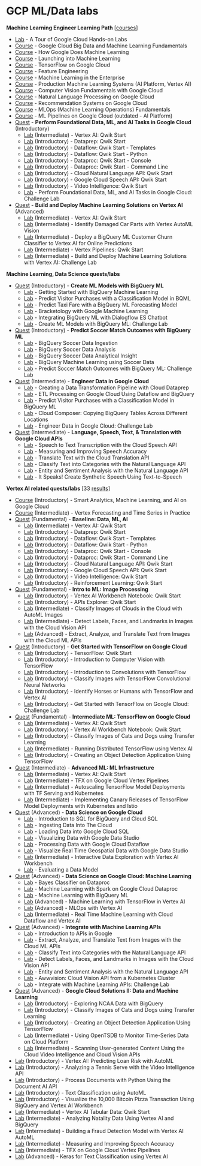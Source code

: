 # GCP ML/Data labs

**Machine Learning Engineer Learning Path** [[courses](https://www.cloudskillsboost.google/journeys/17)]
* [Lab](https://www.cloudskillsboost.google/focuses/2794) - A Tour of Google Cloud Hands-on Labs
* [Course](https://www.cloudskillsboost.google/course_templates/3) - Google Cloud Big Data and Machine Learning Fundamentals
* [Course](https://www.cloudskillsboost.google/course_templates/10) - How Google Does Machine Learning
* [Course](https://www.cloudskillsboost.google/course_templates/8) - Launching into Machine Learning
* [Course](https://www.cloudskillsboost.google/course_templates/12) - TensorFlow on Google Cloud
* [Course](https://www.cloudskillsboost.google/course_templates/11) - Feature Engineering
* [Course](https://www.cloudskillsboost.google/course_templates/9) - Machine Learning in the Enterprise
* [Course](https://www.cloudskillsboost.google/course_templates/17) - Production Machine Learning Systems (AI Platform, Vertex AI)
* [Course](https://www.cloudskillsboost.google/course_templates/18) - Computer Vision Fundamentals with Google Cloud
* [Course](https://www.cloudskillsboost.google/course_templates/40) - Natural Language Processing on Google Cloud
* [Course](https://www.cloudskillsboost.google/course_templates/39) - Recommendation Systems on Google Cloud
* [Course](https://www.cloudskillsboost.google/course_templates/158) - MLOps (Machine Learning Operations) Fundamentals
* [Course](https://www.cloudskillsboost.google/course_templates/191) - ML Pipelines on Google Cloud (outdated - AI Platform)
* [Quest](https://www.cloudskillsboost.google/quests/117) - **Perform Foundational Data, ML, and AI Tasks in Google Cloud** (Introductory)
    * [Lab](https://www.cloudskillsboost.google/focuses/18940?parent=catalog) (Intermediate) - Vertex AI: Qwik Start
    * [Lab](https://www.cloudskillsboost.google/focuses/584?parent=catalog) (Introductory) - Dataprep: Qwik Start
    * [Lab](https://www.cloudskillsboost.google/focuses/1101?parent=catalog) (Introductory) - Dataflow: Qwik Start - Templates
    * [Lab](https://www.cloudskillsboost.google/focuses/1100?parent=catalog) (Introductory) - Dataflow: Qwik Start - Python
    * [Lab](https://www.cloudskillsboost.google/focuses/586?parent=catalog) (Introductory) - Dataproc: Qwik Start - Console
    * [Lab](https://www.cloudskillsboost.google/focuses/585?parent=catalog) (Introductory) - Dataproc: Qwik Start - Command Line
    * [Lab](https://www.cloudskillsboost.google/focuses/582?parent=catalog) (Introductory) - Cloud Natural Language API: Qwik Start
    * [Lab](https://www.cloudskillsboost.google/focuses/588?parent=catalog) (Introductory) - Google Cloud Speech API: Qwik Start
    * [Lab](https://www.cloudskillsboost.google/focuses/603?parent=catalog) (Introductory) - Video Intelligence: Qwik Start
    * [Lab](https://www.cloudskillsboost.google/focuses/11044?parent=catalog) - Perform Foundational Data, ML, and AI Tasks in Google Cloud: Challenge Lab
* [Quest](https://www.cloudskillsboost.google/quests/183) - **Build and Deploy Machine Learning Solutions on Vertex AI** (Advanced) 
    * [Lab](https://www.cloudskillsboost.google/focuses/18940?parent=catalog) (Intermediate) - Vertex AI: Qwik Start
    * [Lab](https://www.cloudskillsboost.google/focuses/22020?parent=catalog) (Intermediate) - Identify Damaged Car Parts with Vertex AutoML Vision
    * [Lab](https://www.cloudskillsboost.google/focuses/20069?parent=catalog) (Intermediate) - Deploy a BigQuery ML Customer Churn Classifier to Vertex AI for Online Predictions
    * [Lab](https://www.cloudskillsboost.google/focuses/21234?parent=catalog) (Intermediate) - Vertex Pipelines: Qwik Start
    * [Lab](https://www.cloudskillsboost.google/focuses/22019?parent=catalog) (Intermediate) - Build and Deploy Machine Learning Solutions with Vertex AI: Challenge Lab

**Machine Learning, Data Science quests/labs**
* [Quest](https://www.cloudskillsboost.google/quests/146) (Introductory) - **Create ML Models with BigQuery ML**
    * [Lab](https://www.cloudskillsboost.google/focuses/2157?parent=catalog) - Getting Started with BigQuery Machine Learning
    * [Lab](https://www.cloudskillsboost.google/focuses/1794?parent=catalog) - Predict Visitor Purchases with a Classification Model in BQML
    * [Lab](https://www.cloudskillsboost.google/focuses/1797?parent=catalog) - Predict Taxi Fare with a BigQuery ML Forecasting Model
    * [Lab](https://www.cloudskillsboost.google/focuses/4337?parent=catalog) - Bracketology with Google Machine Learning
    * [Lab](https://www.cloudskillsboost.google/focuses/4414?parent=catalog) - Integrating BigQuery ML with Dialogflow ES Chatbot
    * [Lab](https://www.cloudskillsboost.google/focuses/14294?parent=catalog) - Create ML Models with BigQuery ML: Challenge Lab
* [Quest](https://www.cloudskillsboost.google/quests/204) (Introductory) - **Predict Soccer Match Outcomes with BigQuery ML**
    * [Lab](https://www.cloudskillsboost.google/focuses/23114?parent=catalog) - BigQuery Soccer Data Ingestion
    * [Lab](https://www.cloudskillsboost.google/focuses/23118?parent=catalog) - BigQuery Soccer Data Analysis
    * [Lab](https://www.cloudskillsboost.google/focuses/23131?parent=catalog) - BigQuery Soccer Data Analytical Insight
    * [Lab](https://www.cloudskillsboost.google/focuses/23293?parent=catalog) - BigQuery Machine Learning using Soccer Data
    * [Lab](https://www.cloudskillsboost.google/focuses/37320?parent=catalog) - Predict Soccer Match Outcomes with BigQuery ML: Challenge Lab
* [Quest](https://www.cloudskillsboost.google/quests/132) (Intermediate) - **Engineer Data in Google Cloud**
    * [Lab](https://www.cloudskillsboost.google/focuses/4415?parent=catalog) - Creating a Data Transformation Pipeline with Cloud Dataprep
    * [Lab](https://www.cloudskillsboost.google/focuses/3460?parent=catalog) - ETL Processing on Google Cloud Using Dataflow and BigQuery
    * [Lab](https://www.cloudskillsboost.google/focuses/1794?parent=catalog) - Predict Visitor Purchases with a Classification Model in BigQuery ML
    * [Lab](https://www.cloudskillsboost.google/focuses/3528?parent=catalog) - Cloud Composer: Copying BigQuery Tables Across Different Locations
    * [Lab](https://www.cloudskillsboost.google/focuses/12379?parent=catalog) - Engineer Data in Google Cloud: Challenge Lab
* [Quest](https://www.cloudskillsboost.google/quests/179) (Intermediate) - **Language, Speech, Text, & Translation with Google Cloud APIs**
    * [Lab](https://www.cloudskillsboost.google/focuses/2187?parent=catalog) - Speech to Text Transcription with the Cloud Speech API
    * [Lab](https://www.cloudskillsboost.google/focuses/13597?parent=catalog) - Measuring and Improving Speech Accuracy
    * [Lab](https://www.cloudskillsboost.google/focuses/697?parent=catalog) - Translate Text with the Cloud Translation API
    * [Lab](https://www.cloudskillsboost.google/focuses/1749?parent=catalog) - Classify Text into Categories with the Natural Language API
    * [Lab](https://www.cloudskillsboost.google/focuses/1843?parent=catalog) - Entity and Sentiment Analysis with the Natural Language API
    * [Lab](https://www.cloudskillsboost.google/focuses/1290?parent=catalog) - It Speaks! Create Synthetic Speech Using Text-to-Speech

**Vertex AI related quests/labs** [33 [results](https://www.cloudskillsboost.google/catalog?keywords=vertex)]
* [Course](https://www.cloudskillsboost.google/course_templates/55) (Introductory) - Smart Analytics, Machine Learning, and AI on Google Cloud
* [Course](https://www.cloudskillsboost.google/course_templates/511) (Intermediate) - Vertex Forecasting and Time Series in Practice
* [Quest](https://www.cloudskillsboost.google/quests/34) (Fundamental) - **Baseline: Data, ML, AI**
    * [Lab](https://www.cloudskillsboost.google/focuses/18940?parent=catalog) (Intermediate) - Vertex AI: Qwik Start
    * [Lab](https://www.cloudskillsboost.google/focuses/584?parent=catalog) (Introductory) - Dataprep: Qwik Start
    * [Lab](https://www.cloudskillsboost.google/focuses/1101?parent=catalog) (Introductory) - Dataflow: Qwik Start - Templates
    * [Lab](https://www.cloudskillsboost.google/focuses/1100?parent=catalog) (Introductory) - Dataflow: Qwik Start - Python
    * [Lab](https://www.cloudskillsboost.google/focuses/586?parent=catalog) (Introductory) - Dataproc: Qwik Start - Console
    * [Lab](https://www.cloudskillsboost.google/focuses/585?parent=catalog) (Introductory) - Dataproc: Qwik Start - Command Line
    * [Lab](https://www.cloudskillsboost.google/focuses/582?parent=catalog) (Introductory) - Cloud Natural Language API: Qwik Start
    * [Lab](https://www.cloudskillsboost.google/focuses/588?parent=catalog) (Introductory) - Google Cloud Speech API: Qwik Start
    * [Lab](https://www.cloudskillsboost.google/focuses/603?parent=catalog) (Introductory) - Video Intelligence: Qwik Start
    * [Lab](https://www.cloudskillsboost.google/focuses/10285?parent=catalog) (Introductory) - Reinforcement Learning: Qwik Start
* [Quest](https://www.cloudskillsboost.google/quests/85) (Fundamental) - **Intro to ML: Image Processing**
    * [Lab](https://www.cloudskillsboost.google/focuses/581?parent=catalog) (Introductory) - Vertex AI Workbench Notebook: Qwik Start
    * [Lab](https://www.cloudskillsboost.google/focuses/584?parent=catalog) (Introductory) - APIs Explorer: Qwik Start
    * [Lab](https://www.cloudskillsboost.google/focuses/8406?parent=catalog) (Intermediate) - Classify Images of Clouds in the Cloud with AutoML Images
    * [Lab](https://www.cloudskillsboost.google/focuses/1841?parent=catalog) (Intermediate) - Detect Labels, Faces, and Landmarks in Images with the Cloud Vision API
    * [Lab](https://www.cloudskillsboost.google/focuses/1836?parent=catalog) (Advanced) - Extract, Analyze, and Translate Text from Images with the Cloud ML APIs
* [Quest](https://www.cloudskillsboost.google/quests/249) (Introductory) - **Get Started with TensorFlow on Google Cloud**
    * [Lab](https://www.cloudskillsboost.google/focuses/7639?parent=catalog) (Introductory) - TensorFlow: Qwik Start
    * [Lab](https://www.cloudskillsboost.google/focuses/43204?parent=catalog) (Introductory) - Introduction to Computer Vision with TensorFlow
    * [Lab](https://www.cloudskillsboost.google/focuses/49256?parent=catalog) (Introductory) - Introduction to Convolutions with TensorFlow
    * [Lab](https://www.cloudskillsboost.google/focuses/53697?parent=catalog) (Introductory) - Classify Images with TensorFlow Convolutional Neural Networks
    * [Lab](https://www.cloudskillsboost.google/focuses/53699?parent=catalog) (Introductory) - Identify Horses or Humans with TensorFlow and Vertex AI
    * [Lab](https://www.cloudskillsboost.google/focuses/53698?parent=catalog) (Introductory) - Get Started with TensorFlow on Google Cloud: Challenge Lab
* [Quest](https://www.cloudskillsboost.google/quests/83) (Fundamental) - **Intermediate ML: TensorFlow on Google Cloud**
    * [Lab](https://www.cloudskillsboost.google/focuses/18940?parent=catalog) (Intermediate) - Vertex AI: Qwik Start
    * [Lab](https://www.cloudskillsboost.google/focuses/581?parent=catalog) (Introductory) - Vertex AI Workbench Notebook: Qwik Start
    * [Lab](https://www.cloudskillsboost.google/focuses/21228?parent=catalog) (Introductory) - Classify Images of Cats and Dogs using Transfer Learning
    * [Lab](https://www.cloudskillsboost.google/focuses/21599?parent=catalog) (Intermediate) - Running Distributed TensorFlow using Vertex AI
    * [Lab](https://www.cloudskillsboost.google/focuses/1823?parent=catalog) (Introductory) - Creating an Object Detection Application Using TensorFlow
* [Quest](https://www.cloudskillsboost.google/quests/84) (Intermediate) - **Advanced ML: ML Infrastructure**
    * [Lab](https://www.cloudskillsboost.google/focuses/18940?parent=catalog) (Intermediate) - Vertex AI: Qwik Start
    * [Lab](https://www.cloudskillsboost.google/focuses/29775?parent=catalog) (Intermediate) - TFX on Google Cloud Vertex Pipelines
    * [Lab](https://www.cloudskillsboost.google/focuses/17649?parent=catalog) (Intermediate) - Autoscaling TensorFlow Model Deployments with TF Serving and Kubernetes
    * [Lab](https://www.cloudskillsboost.google/focuses/18471?parent=catalog) (Intermediate) - Implementing Canary Releases of TensorFlow Model Deployments with Kubernetes and Istio
* [Quest](https://www.cloudskillsboost.google/quests/43) (Advanced) - **Data Science on Google Cloud**
    * [Lab](https://www.cloudskillsboost.google/focuses/2802?parent=catalog) - Introduction to SQL for BigQuery and Cloud SQL
    * [Lab](https://www.cloudskillsboost.google/focuses/1155?parent=catalog) - Ingesting Data Into The Cloud
    * [Lab](https://www.cloudskillsboost.google/focuses/1157?parent=catalog) - Loading Data into Google Cloud SQL
    * [Lab](https://www.cloudskillsboost.google/focuses/1158?parent=catalog) - Visualizing Data with Google Data Studio
    * [Lab](https://www.cloudskillsboost.google/focuses/1159?parent=catalog) - Processing Data with Google Cloud Dataflow
    * [Lab](https://www.cloudskillsboost.google/focuses/1160?parent=catalog) - Visualize Real Time Geospatial Data with Google Data Studio
    * [Lab](https://www.cloudskillsboost.google/focuses/1162?parent=catalog) (Intermediate) - Interactive Data Exploration with Vertex AI Workbench
    * [Lab](https://www.cloudskillsboost.google/focuses/1163?parent=catalog) - Evaluating a Data Model
* [Quest](https://www.cloudskillsboost.google/quests/50) (Advanced) - **Data Science on Google Cloud: Machine Learning**
    * [Lab](https://www.cloudskillsboost.google/focuses/3392?parent=catalog) - Bayes Classifier on Dataproc
    * [Lab](https://www.cloudskillsboost.google/focuses/3390?parent=catalog) - Machine Learning with Spark on Google Cloud Dataproc
    * [Lab](https://www.cloudskillsboost.google/focuses/1161?parent=catalog) - Machine Learning with BigQuery ML
    * [Lab](https://www.cloudskillsboost.google/focuses/3391?parent=catalog) (Advanced) - Machine Learning with TensorFlow in Vertex AI
    * [Lab](https://www.cloudskillsboost.google/focuses/3389?parent=catalog) (Advanced) - MLOps with Vertex AI
    * [Lab](https://www.cloudskillsboost.google/focuses/3393?parent=catalog) (Intermediate) - Real Time Machine Learning with Cloud Dataflow and Vertex AI
* [Quest](https://www.cloudskillsboost.google/quests/136) (Advanced) - **Integrate with Machine Learning APIs**
    * [Lab](https://www.cloudskillsboost.google/focuses/3473?parent=catalog) - Introduction to APIs in Google
    * [Lab](https://www.cloudskillsboost.google/focuses/1836?parent=catalog) - Extract, Analyze, and Translate Text from Images with the Cloud ML APIs
    * [Lab](https://www.cloudskillsboost.google/focuses/1749?parent=catalog) - Classify Text into Categories with the Natural Language API
    * [Lab](https://www.cloudskillsboost.google/focuses/1841?parent=catalog) - Detect Labels, Faces, and Landmarks in Images with the Cloud Vision API
    * [Lab](https://www.cloudskillsboost.google/focuses/1843?parent=catalog) - Entity and Sentiment Analysis with the Natural Language API
    * [Lab](https://www.cloudskillsboost.google/focuses/1241?parent=catalog) - Awwvision: Cloud Vision API from a Kubernetes Cluster
    * [Lab](https://www.cloudskillsboost.google/focuses/12704?parent=catalog) - Integrate with Machine Learning APIs: Challenge Lab
* [Quest](https://www.cloudskillsboost.google/quests/38) (Advanced) - **Google Cloud Solutions II: Data and Machine Learning**
    * [Lab](https://www.cloudskillsboost.google/focuses/624?parent=catalog) (Introductory) - Exploring NCAA Data with BigQuery
    * [Lab](https://www.cloudskillsboost.google/focuses/21228?parent=catalog) (Introductory) - Classify Images of Cats and Dogs using Transfer Learning
    * [Lab](https://www.cloudskillsboost.google/focuses/1823?parent=catalog) (Introductory) - Creating an Object Detection Application Using TensorFlow
    * [Lab](https://www.cloudskillsboost.google/focuses/629?parent=catalog) (Intermediate) - Using OpenTSDB to Monitor Time-Series Data on Cloud Platform
    * [Lab](https://www.cloudskillsboost.google/focuses/1831?parent=catalog) (Intermediate) - Scanning User-generated Content Using the Cloud Video Intelligence and Cloud Vision APIs
* [Lab](https://www.cloudskillsboost.google/focuses/46225?parent=catalog) (Introductory) - Vertex AI: Predicting Loan Risk with AutoML
* [Lab](https://www.cloudskillsboost.google/focuses/14080?parent=catalog) (Introductory) - Analyzing a Tennis Serve with the Video Intelligence API
* [Lab](https://www.cloudskillsboost.google/focuses/21026?parent=catalog) (Introductory) - Process Documents with Python Using the Document AI API
* [Lab](https://www.cloudskillsboost.google/focuses/49150?parent=catalog) (Introductory) - Text Classification using AutoML
* [Lab](https://www.cloudskillsboost.google/focuses/5568?parent=catalog) (Introductory) - Visualize the 10,000 Bitcoin Pizza Transaction Using BigQuery and Vertex AI Workbench
* [Lab](https://www.cloudskillsboost.google/focuses/43565?parent=catalog) (Intermediate) - Vertex AI Tabular Data: Qwik Start
* [Lab](https://www.cloudskillsboost.google/focuses/604?parent=catalog) (Intermediate) - Analyzing Natality Data Using Vertex AI and BigQuery
* [Lab](https://www.cloudskillsboost.google/focuses/25097?parent=catalog) (Intermediate) - Building a Fraud Detection Model with Vertex AI AutoML
* [Lab](https://www.cloudskillsboost.google/focuses/13597?parent=catalog) (Intermediate) - Measuring and Improving Speech Accuracy
* [Lab](https://www.cloudskillsboost.google/focuses/29775?parent=catalog) (Intermediate) - TFX on Google Cloud Vertex Pipelines
* [Lab](https://www.cloudskillsboost.google/focuses/49152?parent=catalog) (Advanced) - Keras for Text Classification using Vertex AI
